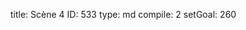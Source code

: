 title:          Scène 4
ID:             533
type:           md
compile:        2
setGoal:        260


